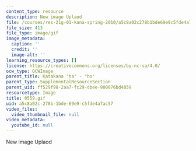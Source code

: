 ```yaml
---
content_type: resource
description: New image Uplaod
file: /courses/res-21g-01-kana-spring-2010/a5c8a02c278b1bde69e9c5fde4a7ac57_0559.gif
file_size: 413
file_type: image/gif
image_metadata:
  caption: ''
  credit: ''
  image-alt: ''
learning_resource_types: []
license: https://creativecommons.org/licenses/by-nc-sa/4.0/
ocw_type: OCWImage
parent_title: Katakana "ha" - "ho"
parent_type: SupplementalResourceSection
parent_uid: ff529f98-2aa7-fc29-dbee-900076bd4859
resourcetype: Image
title: 0559.gif
uid: a5c8a02c-278b-1bde-69e9-c5fde4a7ac57
video_files:
  video_thumbnail_file: null
video_metadata:
  youtube_id: null
---
```

New image Uplaod